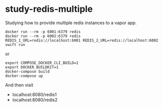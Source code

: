 # study-redis-multiple

Studying how to provide multiple redis instances to a vapor app.

```
docker run --rm -p 6001:6379 redis
docker run --rm -p 6002:6379 redis
REDIS_1_URL=redis://localhost:6001 REDIS_2_URL=redis://localhost:6002 swift run
```

or

```
export COMPOSE_DOCKER_CLI_BUILD=1 
export DOCKER_BUILDKIT=1 
docker-compose build
docker-compose up
```

And then visit 
- localhost:8080/redis1
- localhost:8080/redis2
